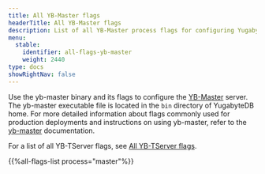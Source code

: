 ```yaml
---
title: All YB-Master flags
headerTitle: All YB-Master flags
description: List of all YB-Master process flags for configuring YugabyteDB using yb-master
menu:
  stable:
    identifier: all-flags-yb-master
    weight: 2440
type: docs
showRightNav: false
---
```


Use the yb-master binary and its flags to configure the [YB-Master](../../../architecture/yb-master/) server. The yb-master executable file is located in the `bin` directory of YugabyteDB home. For more detailed information about flags commonly used for production deployments and instructions on using yb-master, refer to the [yb-master](../yb-master/) documentation.

For a list of all YB-TServer flags, see [All YB-TServer flags](../all-flags-yb-tserver/).

{{%all-flags-list process="master"%}}
